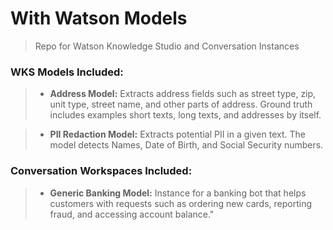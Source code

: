 # With Watson Models
> Repo for Watson Knowledge Studio and Conversation Instances

### WKS Models Included:
> * **Address Model:** Extracts address fields such as street type, zip, unit type, street name, and other parts of address. Ground truth includes examples short texts, long texts, and addresses by itself.

> * **PII Redaction Model:** Extracts potential PII in a given text. The model detects Names, Date of Birth, and Social Security numbers.

### Conversation Workspaces Included:
> * **Generic Banking Model:** Instance for a banking bot that helps customers with requests such as ordering new cards, reporting fraud, and accessing account balance."

